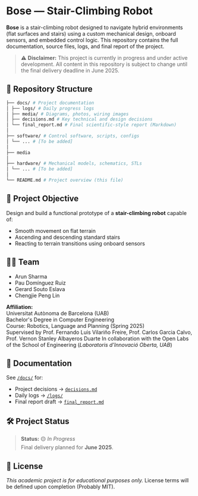 #  Bose — Stair-Climbing Robot

**Bose** is a stair-climbing robot designed to navigate hybrid environments (flat surfaces and stairs) using a custom mechanical design, onboard sensors, and embedded control logic. This repository contains the full documentation, source files, logs, and final report of the project.

> ⚠️ **Disclaimer:** This project is currently in progress and under active development. All content in this repository is subject to change until the final delivery deadline in June 2025.

## 📂 Repository Structure
```bash
├── docs/ # Project documentation
│ ├── logs/ # Daily progress logs
│ ├── media/ # Diagrams, photos, wiring images
│ ├── decisions.md # Key technical and design decisions
│ └── final_report.md # Final scientific-style report (Markdown)
│
├── software/ # Control software, scripts, configs
│ └── ... # [To be added]
│
├── media
│
├── hardware/ # Mechanical models, schematics, STLs
│ └── ... # [To be added]
│
└── README.md # Project overview (this file)
```

## 🎯 Project Objective

Design and build a functional prototype of a **stair-climbing robot** capable of:
- Smooth movement on flat terrain
- Ascending and descending standard stairs
- Reacting to terrain transitions using onboard sensors

## 🧑‍💻 Team

- Arun Sharma
- Pau Domínguez Ruiz
- Gerard Souto Eslava
- Chengjie Peng Lin

**Affiliation:**  
Universitat Autònoma de Barcelona (UAB)  
Bachelor's Degree in Computer Engineering  
Course: Robotics, Language and Planning (Spring 2025)  
Supervised by Prof. Fernando Luis Vilariño Freire, Prof. Carlos Garcia Calvo, Prof. Vernon Stanley Albayeros Duarte 
In collaboration with the Open Labs of the School of Engineering (*Laboratoris d’Innovació Oberta, UAB*)

## 📄 Documentation

See [`/docs/`](./docs) for:
- Project decisions → [`decisions.md`](./docs/decisions.md)
- Daily logs → [`/logs/`](./docs/logs/)
- Final report draft → [`final_report.md`](./docs/final_report.md)

## 🛠️ Project Status

> **Status:** 🟡 *In Progress*  
Final delivery planned for **June 2025**.


## 📜 License

_This academic project is for educational purposes only._ License terms will be defined upon completion (Probably MIT).
